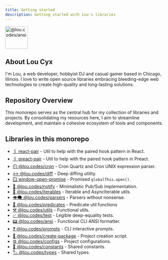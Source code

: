 ```yaml
---
title: Getting started
description: Getting started with Lou's libraries
---
```


<img id="logo" alt="@lou.codes/ansi" src="https://lou.codes/logo.svg" height="72" />

## About Lou Cyx

I'm Lou, a web developer, hobbyist DJ and casual gamer based in Chicago,
Illinois. I love to write open source libraries embracing bleeding-edge web
technologies to create high-quality and long-lasting solutions.

## Repository Overview

This monorepo serves as the central hub for my collection of libraries and
projects. By consolidating my resources here, I aim to streamline development,
and maintain a cohesive ecosystem of tools and components.

## Libraries in this monorepo

-   [🖇️ react-pair][react_pair] - Util to help with the paired hook pattern in
    React.
-   [🖇️ preact-pair][preact_pair] - Util to help with the paired hook pattern in
    Preact.
-   [⏲️ @lou.codes/cron][cron] - Cron Quartz and Cron UNIX expression parser.
-   [↔️ @lou.codes/diff][diff] - Deep diffing utility.
-   [🪟 window-open-promise][window-open-promise] - Promised
    `globalThis.open()`.
-   [📣 @lou.codes/notify][notify] - Minimalistic Pub/Sub implementation.
-   [🔁 @lou.codes/iterables][iterables] - Iterable and AsyncIterable utils.
-   [👁️‍🗨️ @lou.codes/parsers][parsers] - Parsers without nonsense.
-   [🧐 @lou.codes/predicates][predicates] - Predicate util functions
-   [⚒️ @lou.codes/utils][utils] - Functional utils.
-   [✅ @lou.codes/test][test] - Legible deep-equality tests.
-   [📟 @lou.codes/ansi][ansi] - Functional CLI ANSI formatter.
-   [❓ @lou.codes/prompts][prompts] - CLI interactive prompts.
-   [🚧 @lou.codes/create-package][create-package] - Project creation script.
-   [⚙️ @lou.codes/configs][configs] - Project configurations.
-   [🔢 @lou.codes/constants][constants] - Shared constants.
-   [🏷️ @lou.codes/types][types] - Shared types.

<!-- Links -->

[react_pair]: /libraries/react_pair/
[preact_pair]: /libraries/preact_pair/
[constants]: /libraries/lou_codes_constants/
[cron]: /libraries/lou_codes_cron/
[diff]: /libraries/lou_codes_diff/
[window-open-promise]: /libraries/window_open_promise/
[notify]: /libraries/lou_codes_notify/
[iterables]: /libraries/lou_codes_iterables/
[parsers]: /libraries/lou_codes_parsers/
[predicates]: /libraries/lou_codes_predicates/
[utils]: /libraries/lou_codes_utils/
[test]: /libraries/lou_codes_test/
[ansi]: /libraries/lou_codes_ansi/
[prompts]: /libraries/lou_codes_prompts/
[create-package]: /libraries/lou_codes_create_package/
[configs]: /libraries/lou_codes_configs/
[types]: /libraries/lou_codes_types/
[lou.codes]: /
